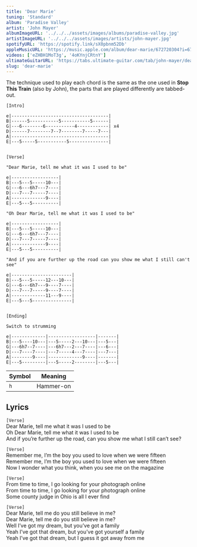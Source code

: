 ```yaml
---
title: 'Dear Marie'
tuning: 'Standard'
album: 'Paradise Valley'
artist: 'John Mayer'
albumImageURL: '../../../assets/images/albums/paradise-valley.jpg'
artistImageURL: '../../../assets/images/artists/john-mayer.jpg'
spotifyURL: 'https://spotify.link/sX0pbnm52Db'
appleMusicURL: 'https://music.apple.com/album/dear-marie/672720304?i=672720308&l'
videos: ['eZHBH1MoT3g', '4oKYnjCRtnY']
ultimateGuitarURL: 'https://tabs.ultimate-guitar.com/tab/john-mayer/dear-marie-tabs-1414326'
slug: 'dear-marie'
---
```


The technique used to play each chord is the same as the one used in **Stop This Train** (also by John), the parts that are played differently are tabbed-out.

```
[Intro]

e|-------------------------------------|
B|------5-----------5-----------5------|
G|---6--------6-----------4------------| x4
D|------7--------7--7--------7-----7---|
A|-------------------------------------|
E|---5-----5-----------5---------------|


[Verse]

"Dear Marie, tell me what it was I used to be"

e|------------------|
B|---5---5-----10---|
G|---6---6h7---7----|
D|---7---7-----7----|
A|-------------9----|
E|---5---5----------|

"Oh Dear Marie, tell me what it was I used to be"

e|------------------|
B|---5---5-----10---|
G|---6---6h7---7----|
D|---7---7-----7----|
A|-------------9----|
E|---5---5----------|

"And if you are further up the road can you show me what I still can't see"

e|-----------------------|
B|---5---5-----12---10---|
G|---6---6h7---9----7----|
D|---7---7-----9----7----|
A|-------------11---9----|
E|---5---5---------------|


[Ending]

Switch to strumming

e|-------------|------------------|-------|
B|---5----10---|---5-----2---10---|---5---|
G|---6h7--7----|---6h7---2---7----|---6---|
D|---7----7----|---7-----4---7----|---7---|
A|--------9----|-------------9----|-------|
E|---5---------|---5-----2--------|---5---|
```

| Symbol | Meaning   |
| ------ | --------- |
| `h`    | Hammer-on |

## Lyrics

`[Verse]`  
Dear Marie, tell me what it was I used to be  
Oh Dear Marie, tell me what it was I used to be  
And if you’re further up the road, can you show me what I still can’t see?

`[Verse]`  
Remember me, I’m the boy you used to love when we were fifteen  
Remember me, I’m the boy you used to love when we were fifteen  
Now I wonder what you think, when you see me on the magazine

`[Verse]`  
From time to time, I go looking for your photograph online  
From time to time, I go looking for your photograph online  
Some county judge in Ohio is all I ever find

`[Verse]`  
Dear Marie, tell me do you still believe in me?  
Dear Marie, tell me do you still believe in me?  
Well I’ve got my dream, but you’ve got a family  
Yeah I’ve got that dream, but you’ve got yourself a family  
Yeah I’ve got that dream, but I guess it got away from me
